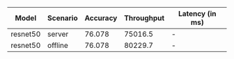 | Model    | Scenario   |   Accuracy |   Throughput | Latency (in ms)   |
|----------|------------|------------|--------------|-------------------|
| resnet50 | server     |     76.078 |      75016.5 | -                 |
| resnet50 | offline    |     76.078 |      80229.7 | -                 |